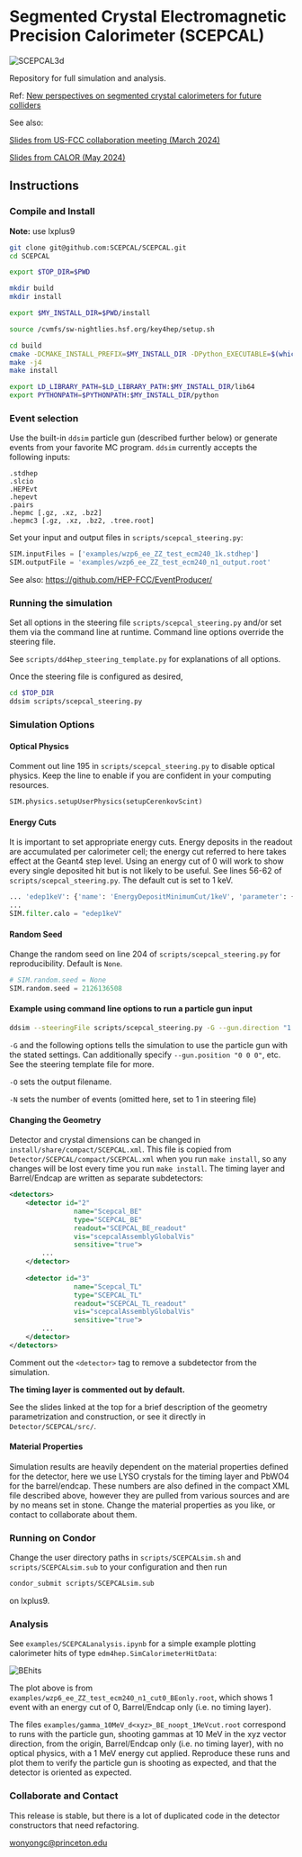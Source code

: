 # Segmented Crystal Electromagnetic Precision Calorimeter (SCEPCAL)

![SCEPCAL3d](https://github.com/SCEPCAL/SCEPCAL/blob/main/examples/SCEPCAL3d.png?raw=true)

Repository for full simulation and analysis.

Ref: [New perspectives on segmented crystal calorimeters for future colliders](https://arxiv.org/abs/2008.00338)

See also:

[Slides from US-FCC collaboration meeting (March 2024)](https://indico.mit.edu/event/876/contributions/2860/)

[Slides from CALOR (May 2024)](https://indico.cern.ch/event/1339557/contributions/5898506/)


## Instructions
### Compile and Install

**Note:** use lxplus9

```sh
git clone git@github.com:SCEPCAL/SCEPCAL.git
cd SCEPCAL

export $TOP_DIR=$PWD

mkdir build
mkdir install

export $MY_INSTALL_DIR=$PWD/install

source /cvmfs/sw-nightlies.hsf.org/key4hep/setup.sh

cd build
cmake -DCMAKE_INSTALL_PREFIX=$MY_INSTALL_DIR -DPython_EXECUTABLE=$(which python) ..
make -j4
make install

export LD_LIBRARY_PATH=$LD_LIBRARY_PATH:$MY_INSTALL_DIR/lib64
export PYTHONPATH=$PYTHONPATH:$MY_INSTALL_DIR/python

```

### Event selection
Use the built-in `ddsim` particle gun (described further below) or generate events from your favorite MC program. `ddsim` currently accepts the following inputs:

```
.stdhep
.slcio
.HEPEvt
.hepevt
.pairs
.hepmc [.gz, .xz, .bz2]
.hepmc3 [.gz, .xz, .bz2, .tree.root]
```

Set your input and output files in `scripts/scepcal_steering.py`:

```python
SIM.inputFiles = ['examples/wzp6_ee_ZZ_test_ecm240_1k.stdhep']
SIM.outputFile = 'examples/wzp6_ee_ZZ_test_ecm240_n1_output.root'
```

See also: https://github.com/HEP-FCC/EventProducer/

### Running the simulation

Set all options in the steering file `scripts/scepcal_steering.py` and/or set them via the command line at runtime. Command line options override the steering file.

See `scripts/dd4hep_steering_template.py` for explanations of all options.

Once the steering file is configured as desired,

```sh
cd $TOP_DIR
ddsim scripts/scepcal_steering.py
```

### Simulation Options

#### Optical Physics

Comment out line 195 in `scripts/scepcal_steering.py` to disable optical physics. Keep the line to enable if you are confident in your computing resources.

```python
SIM.physics.setupUserPhysics(setupCerenkovScint)
```

#### Energy Cuts

It is important to set appropriate energy cuts. Energy deposits in the readout are accumulated per calorimeter cell; the energy cut referred to here takes effect at the Geant4 step level. Using an energy cut of 0 will work to show every single deposited hit but is not likely to be useful. See lines 56-62 of `scripts/scepcal_steering.py`. The default cut is set to 1 keV.

```python
... 'edep1keV': {'name': 'EnergyDepositMinimumCut/1keV', 'parameter': {'Cut': 1.0*keV }}
...
SIM.filter.calo = "edep1keV"
```

#### Random Seed

Change the random seed on line 204 of `scripts/scepcal_steering.py` for reproducibility. Default is `None`.

```python
# SIM.random.seed = None
SIM.random.seed = 2126136508
```

#### Example using command line options to run a particle gun input

```sh
ddsim --steeringFile scripts/scepcal_steering.py -G --gun.direction "1 1 0" --gun.energy "1*GeV" --gun.particle="gamma" -O gamma_1GeV_noopt_1MeVcut.root
```

`-G` and the following options tells the simulation to use the particle gun with the stated settings. Can additionally specify `--gun.position "0 0 0"`, etc. See the steering template file for more.

`-O` sets the output filename.

`-N` sets the number of events (omitted here, set to 1 in steering file)

#### Changing the Geometry

Detector and crystal dimensions can be changed in `install/share/compact/SCEPCAL.xml`. This file is copied from `Detector/SCEPCAL/compact/SCEPCAL.xml` when you run `make install`, so any changes will be lost every time you run `make install`. The timing layer and Barrel/Endcap are written as separate subdetectors:

```xml
<detectors>
    <detector id="2"
                name="Scepcal_BE"
                type="SCEPCAL_BE" 
                readout="SCEPCAL_BE_readout"
                vis="scepcalAssemblyGlobalVis"
                sensitive="true">
        ...
    </detector>
    
    <detector id="3"
                name="Scepcal_TL" 
                type="SCEPCAL_TL" 
                readout="SCEPCAL_TL_readout"
                vis="scepcalAssemblyGlobalVis"
                sensitive="true">
        ...
    </detector>
</detectors>
```

Comment out the `<detector>` tag to remove a subdetector from the simulation.

**The timing layer is commented out by default.**

See the slides linked at the top for a brief description of the geometry parametrization and construction, or see it directly in `Detector/SCEPCAL/src/`.

#### Material Properties

Simulation results are heavily dependent on the material properties defined for the detector, here we use LYSO crystals for the timing layer and PbWO4 for the barrel/endcap. These numbers are also defined in the compact XML file described above, however they are pulled from various sources and are by no means set in stone. Change the material properties as you like, or contact to collaborate about them.

### Running on Condor

Change the user directory paths in `scripts/SCEPCALsim.sh` and `scripts/SCEPCALsim.sub` to your configuration and then run

```sh
condor_submit scripts/SCEPCALsim.sub
```

on lxplus9.

### Analysis

See `examples/SCEPCALanalysis.ipynb` for a simple example plotting calorimeter hits of type `edm4hep.SimCalorimeterHitData`:

![BEhits](https://github.com/SCEPCAL/SCEPCAL/blob/main/examples/BEhits.png?raw=true)

The plot above is from `examples/wzp6_ee_ZZ_test_ecm240_n1_cut0_BEonly.root`, which shows 1 event with an energy cut of 0, Barrel/Endcap only (i.e. no timing layer).

The files `examples/gamma_10MeV_d<xyz>_BE_noopt_1MeVcut.root` correspond to runs with the particle gun, shooting gammas at 10 MeV in the xyz vector direction, from the origin, Barrel/Endcap only (i.e. no timing layer), with no optical physics, with a 1 MeV energy cut applied. Reproduce these runs and plot them to verify the particle gun is shooting as expected, and that the detector is oriented as expected.

### Collaborate and Contact

This release is stable, but there is a lot of duplicated code in the detector constructors that need refactoring.

wonyongc@princeton.edu